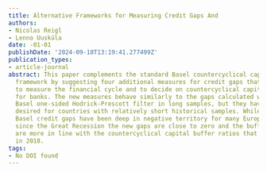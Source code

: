 ```yaml
---
title: Alternative Frameworks for Measuring Credit Gaps And
authors:
- Nicolas Reigl
- Lenno Uusküla
date: -01-01
publishDate: '2024-09-18T13:19:41.277499Z'
publication_types:
- article-journal
abstract: This paper complements the standard Basel countercyclical capital buffer
  framework by suggesting four additional measures for credit gaps that can be used
  to measure the financial cycle and to decide on countercyclical capital buffers
  for banks. The new measures behave similarly to the gaps calculated with the standard
  Basel one-sided Hodrick-Prescott filter in long samples, but they have the properties
  desired for countries with relatively short historical samples. While the standard
  Basel credit gaps have been deep in negative territory for many European Union countries
  since the Great Recession the new gaps are close to zero and the buffers suggested
  are more in line with the countercyclical capital buffer ratios that were in place
  in 2018.
tags:
- No DOI found
---
```

